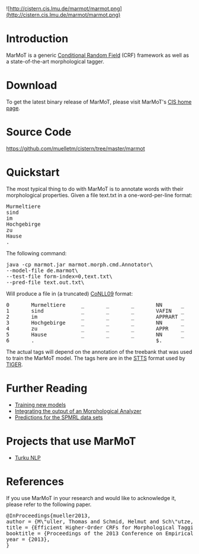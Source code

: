 ![http://cistern.cis.lmu.de/marmot/marmot.png](http://cistern.cis.lmu.de/marmot/marmot.png)

# Introduction #

MarMoT is a generic [Conditional Random Field](http://en.wikipedia.org/wiki/Conditional_random_field) (CRF) framework as well as a state-of-the-art morphological tagger.

# Download #

To get the latest binary release of MarMoT, please visit MarMoT's [CIS home page](http://cistern.cis.lmu.de/marmot/CURRENT).

# Source Code #

https://github.com/muelletm/cistern/tree/master/marmot

# Quickstart #

The most typical thing to do with MarMoT is to annotate words with their morphological properties. Given a file text.txt in a one-word-per-line format:
<pre>
Murmeltiere
sind
im
Hochgebirge
zu
Hause
.
</pre>

The following command:
<pre>
java -cp marmot.jar marmot.morph.cmd.Annotator\
--model-file de.marmot\
--test-file form-index=0,text.txt\
--pred-file text.out.txt\
</pre>

Will produce a file in (a truncated) [CoNLL09](http://ufal.mff.cuni.cz/conll2009-st/task-description.html) format:

<pre>
0       Murmeltiere     _       _       _       NN      _       case=nom|number=pl|gender=masc
1       sind            _       _       _       VAFIN   _       number=pl|person=3|tense=pres|mood=ind
2       im              _       _       _       APPRART _       case=dat|number=sg|gender=neut
3       Hochgebirge     _       _       _       NN      _       case=dat|number=sg|gender=neut
4       zu              _       _       _       APPR    _       _
5       Hause           _       _       _       NN      _       case=dat|number=sg|gender=neut
6       .               _       _       _       $.      _       _
</pre>

The actual tags will depend on the annotation of the treebank that was used to train the MarMoT model. The tags here are in the [STTS](https://catalog.clarin.eu/isocat/rest/dcs/376) format used by [TIGER](http://www.ims.uni-stuttgart.de/forschung/ressourcen/korpora/tiger.html).

# Further Reading #
  * [Training new models](marmotTraining.md)
  * [Integrating the output of an Morphological Analyzer](marmotMorphologicalAnalyzer.md)
  * [Predictions for the SPMRL data sets](marmotSPMRL.md)

# Projects that use MarMoT #

  * [Turku NLP](http://turkunlp.github.io/Finnish-dep-parser/)

# References #

If you use MarMoT in your research and would like to acknowledge it, please refer to the following paper.

<pre>
@InProceedings{mueller2013,
author = {M\"uller, Thomas and Schmid, Helmut and Sch\"utze, Hinrich},
title = {Efficient Higher-Order CRFs for Morphological Tagging},
booktitle = {Proceedings of the 2013 Conference on Empirical Methods in Natural Language Processing},
year = {2013},
}
</pre>
